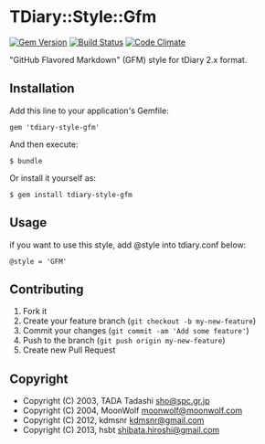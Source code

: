 # TDiary::Style::Gfm

[![Gem Version](https://badge.fury.io/rb/tdiary-style-gfm.png)](https://rubygems.org/gems/tdiary-style-gfm) [![Build Status](https://secure.travis-ci.org/tdiary/tdiary-style-gfm.png)](https://travis-ci.org/tdiary/tdiary-style-gfm) [![Code Climate](https://codeclimate.com/github/tdiary/tdiary-style-gfm.png)](https://codeclimate.com/github/tdiary/tdiary-style-gfm)

"GitHub Flavored Markdown" (GFM) style for tDiary 2.x format.

## Installation

Add this line to your application's Gemfile:

    gem 'tdiary-style-gfm'

And then execute:

    $ bundle

Or install it yourself as:

    $ gem install tdiary-style-gfm

## Usage

if you want to use this style, add @style into tdiary.conf below:

    @style = 'GFM'

## Contributing

1. Fork it
2. Create your feature branch (`git checkout -b my-new-feature`)
3. Commit your changes (`git commit -am 'Add some feature'`)
4. Push to the branch (`git push origin my-new-feature`)
5. Create new Pull Request

## Copyright

 * Copyright (C) 2003, TADA Tadashi <sho@spc.gr.jp>
 * Copyright (C) 2004, MoonWolf <moonwolf@moonwolf.com>
 * Copyright (C) 2012, kdmsnr <kdmsnr@gmail.com>
 * Copyright (C) 2013, hsbt <shibata.hiroshi@gmail.com>
